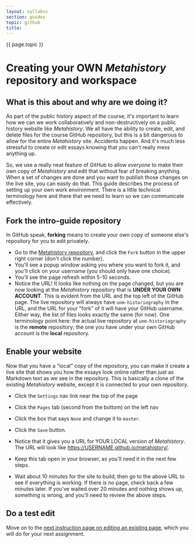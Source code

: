 ```yaml
---
layout: syllabus
section: guides
topic: github
title:
---
```


{{ page.topic }}

# Creating your OWN _Metahistory_ repository and workspace

## What is this about and why are we doing it?
As part of the public history aspect of the course, it's important to learn how we can we work collaboratively and non-destructively on a public history website like _Metahistory_. We all have the ability to create, edit, and delete files for the course GitHub repository, but this is a bit dangerous to allow for the entire _Metahistory_ site. Accidents happen. And it's much less stressful to create or edit essays knowing that you can't really mess anything up.

So, we use a really neat feature of GitHub to allow _everyone_ to make their own copy of _Metahistory_ and edit that without fear of breaking anything. When a set of changes are done and you want to publish those changes on the live site, you can easily do that. This guide describes the process of setting up your own work environment. There is a little technical terminology here and there that we need to learn so we can communicate effectively.

## Fork the intro-guide repository
In GitHub speak, **forking** means to create your own copy of someone else's repository for you to edit privately.

- Go to the [Metahistory repository](https://github.com/unm-historiography/metahistory), and click the `Fork` button in the upper right corner (don't click the number).
- You'll see a popup window asking you where you want to fork it, and you'll click on your username (you should only have one choice).
- You'll see the page refresh within 5-10 seconds.
- Notice the URL! It looks like nothing on the page changed, but you are now looking at the _Metahistory_ repository that is **UNDER YOUR OWN ACCOUNT**. This is evident from the URL and the top left of the GitHub page. The live repository will always have `unm-historiography` in the URL, and the URL for your "fork" of it will have your GitHub username. Either way, the list of files looks exactly the same (for now). One terminology point here: the actual live repository at `unm-historiography` is the **remote** repository; the one you have under your own GitHub account is the **local** repository.

## Enable your website
Now that you have a "local" copy of the repository, you can make it create a live site that shows you how the essays look online rather than just as Markdown text as we see in the repository. This is basically a clone of the existing _Metahistory_ website, except it is connected to your own repository.

- Click the `Settings` nav link near the top of the page
- Click the `Pages` tab (second from the bottom) on the left nav
- Click the box that says `None` and change it to `master`.
- Click the `Save`  button.
- Notice that it gives you a URL for YOUR LOCAL version of _Metahistory_. The URL will look like https://USERNAME.github.io/metahistory/.
- Keep this tab open in your browser, as you'll need it in the next few steps.

- Wait about 10 minutes for the site to build, then go to the above URL to see if everything is working. If there is no page, check back a few minutes later. If you've waited over 20 minutes and nothing shows up, something is wrong, and you'll need to review the above steps.

## Do a test edit
Move on to the [next instruction page on editing an existing page](metahistory-revisions), which you will do for your next assignment.
